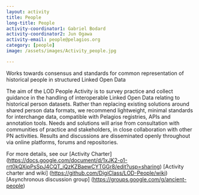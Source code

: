 ```yaml
---
layout: activity
title: People
long-title: People
activity-coordinator1: Gabriel Bodard
activity-coordinator2: Jun Ogawa
activity-email: people@pelagios.org
category: [people]
image: /assets/images/Activity_people.jpg

---
```


Works towards consensus and standards for common representation of historical people in structured Linked Open Data

The aim of the LOD People Activity is to survey practice and collect guidance in the handling of interoperable Linked Open Data relating to historical person datasets. Rather than replacing existing solutions around shared person data formats, we recommend lightweight, minimal standards for interchange data, compatible with Pelagios registries, APIs and annotation tools. Needs and solutions will arise from consultation with communities of practice and stakeholders, in close collaboration with other PN activities. Results and discussions are disseminated openly throughout via online platforms, forums and repositories.

For more details, see our [Activity Charter] (https://docs.google.com/document/d/1xJK2-o1-rrt0kQXjpPsSpJ4CQT_iQzKZBaewCYTGGr8/edit?usp=sharing)
[Activity charter and wiki] (https://github.com/DigiClass/LOD-People/wiki)
[Asynchronous discussion group] (https://groups.google.com/g/ancient-people)
